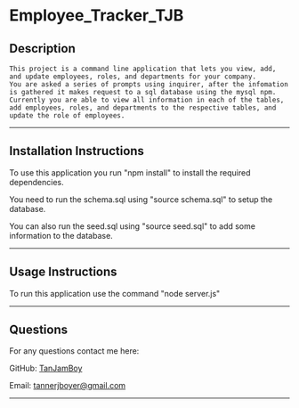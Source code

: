 # Employee_Tracker_TJB

## Description
```
This project is a command line application that lets you view, add, and update employees, roles, and departments for your company.
You are asked a series of prompts using inquirer, after the infomation is gathered it makes request to a sql database using the mysql npm.
Currently you are able to view all information in each of the tables, add employees, roles, and departments to the respective tables, and 
update the role of employees.
```

---
## Installation Instructions
To use this application you run "npm install" to install the required dependencies.

You need to run the schema.sql using "source schema.sql" to setup the database.

You can also run the seed.sql using "source seed.sql" to add some information to the database.

---
## Usage Instructions
To run this application use the command "node server.js"

---
## Questions
For any questions contact me here:

GitHub: [TanJamBoy](https://github.com/TanJamBoy)

Email: [tannerjboyer@gmail.com](tannerjboyer@gmail.com)

---